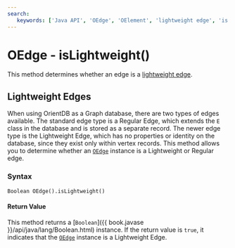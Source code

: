 ```yaml
---
search:
   keywords: ['Java API', 'OEdge', 'OElement', 'lightweight edge', 'is lightweight', 'isLightweight']
---
```


# OEdge - isLightweight()

This method determines whether an edge is a [lightweight edge](../../Lightweight-Edges.md).

## Lightweight Edges

When using OrientDB as a Graph database, there are two types of edges available.  The standard edge type is a Regular Edge, which extends the `E` class in the database and is stored as a separate record.  The newer edge type is the Lightweight Edge, which has no properties or identity on the database, since they exist only within vertex records.  This method allows you to determine whether an [`OEdge`](../OEdge.md) instance is a Lightweight or Regular edge.

### Syntax

```
Boolean OEdge().isLightweight()
```

#### Return Value

This method returns a [`Boolean`]({{ book.javase }}/api/java/lang/Boolean.html) instance.  If the return value is `true`, it indicates that the [`OEdge`](../OEdge.md) instance is a Lightweight Edge.
